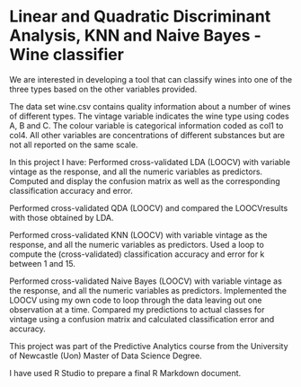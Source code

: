 # Linear and Quadratic Discriminant Analysis, KNN and Naive Bayes - Wine classifier
 
We are interested in developing a tool that can classify wines into one of the three types based
on the other variables provided.

The data set wine.csv contains quality information about a number of wines of different types.
The vintage variable indicates the wine type using codes A, B and C. The colour variable is
categorical information coded as col1 to col4. All other variables are concentrations of different
substances but are not all reported on the same scale.

In this project I have: 
Performed cross-validated LDA (LOOCV) with variable vintage as the response,
and all the numeric variables as predictors. Computed and display the confusion matrix as well as the 
corresponding classification accuracy and error.

Performed cross-validated QDA (LOOCV) and compared the LOOCVresults with those obtained by LDA.

Performed cross-validated KNN (LOOCV) with variable vintage as the response,
and all the numeric variables as predictors. Used a loop to compute the (cross-validated)
classification accuracy and error for k between 1 and 15.

Performed cross-validated Naive Bayes (LOOCV) with variable vintage as the response, 
and all the numeric variables as predictors. Implemented the LOOCV using my own code to loop 
through the data leaving out one observation at a time. Compared my predictions to actual classes 
for vintage using a confusion matrix and calculated classification error and accuracy.

This project was part of the Predictive Analytics course from the University of Newcastle (Uon) 
Master of Data Science Degree.

I have used R Studio to prepare a final R Markdown document.


